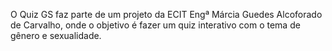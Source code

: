 O Quiz GS faz parte de um projeto da ECIT Engª Márcia Guedes Alcoforado de Carvalho, onde o objetivo é fazer um quiz interativo com o tema de gênero e sexualidade.
